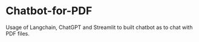 # Chatbot-for-PDF
Usage of Langchain, ChatGPT and Streamlit to built chatbot as to chat with PDF files.
